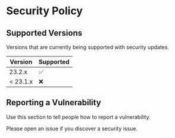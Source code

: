 # Security Policy

## Supported Versions

Versions that are currently being supported with security updates.

| Version | Supported          |
| ------- | ------------------ |
| 23.2.x   | :white_check_mark: |
| < 23.1.x   | :x:                |

## Reporting a Vulnerability

Use this section to tell people how to report a vulnerability.

Please open an issue if you discover a security issue.
